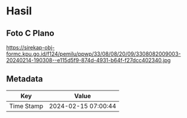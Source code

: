 # Hasil

## Foto C Plano

https://sirekap-obj-formc.kpu.go.id/f124/pemilu/ppwp/33/08/08/20/09/3308082009003-20240214-190308--e115d5f9-874d-4931-b64f-f27dcc402340.jpg


## Metadata

| Key        | Value               |
| ---------- | ------------------- |
| Time Stamp | 2024-02-15 07:00:44 |




